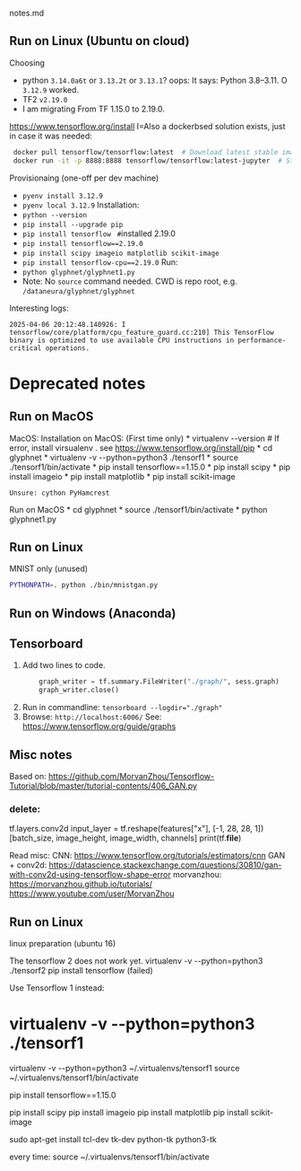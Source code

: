 notes.md

## Run on Linux (Ubuntu on cloud)
Choosing
* python `3.14.0a6t` or `3.13.2t` or `3.13.1`? oops: It says: Python 3.8–3.11. O `3.12.9` worked.
* TF2 `v2.19.0`
* I am migrating From TF 1.15.0 to 2.19.0.


https://www.tensorflow.org/install
I=Also a dockerbsed solution exists, just in case it was needed:
```bash
 docker pull tensorflow/tensorflow:latest  # Download latest stable image
 docker run -it -p 8888:8888 tensorflow/tensorflow:latest-jupyter  # Start Jupyter server
```
Provisionaing (one-off per dev machine)
* `pyenv install 3.12.9`
* `pyenv local 3.12.9`
Installation:
* `python --version`
* `pip install --upgrade pip`
* `pip install tensorflow `    `#`installed 2.19.0
* `pip install tensorflow==2.19.0`
* `pip install scipy imageio matplotlib scikit-image`
* `pip install tensorflow-cpu==2.19.0`
Run:
* `python glyphnet/glyphnet1.py`
* Note: No `source` command needed. CWD is repo root, e.g. `/dataneura/glyphnet/glyphnet`

Interesting logs:
```
2025-04-06 20:12:48.140926: I tensorflow/core/platform/cpu_feature_guard.cc:210] This TensorFlow binary is optimized to use available CPU instructions in performance-critical operations.
```

# Deprecated notes

## Run on MacOS


MacOS:
Installation on MacOS: (First time only)
    * virtualenv --version # If error, install virsualenv . see https://www.tensorflow.org/install/pip
    * cd glyphnet
    * virtualenv -v --python=python3  ./tensorf1
    * source ./tensorf1/bin/activate
    * pip install tensorflow==1.15.0
    * pip install scipy
    * pip install imageio
    * pip install  matplotlib
    * pip install scikit-image

    Unsure: cython PyHamcrest

Run on MacOS
    * cd glyphnet
    * source ./tensorf1/bin/activate
    * python glyphnet1.py


## Run on Linux
MNIST only (unused)
```bash
PYTHONPATH=. python ./bin/mnistgan.py
```

## Run on Windows (Anaconda)


## Tensorboard
 1. Add two lines to code.
    ```python
        graph_writer = tf.summary.FileWriter("./graph/", sess.graph)
        graph_writer.close()
    ```
 2. Run in commandline:   `tensorboard --logdir="./graph"`
 3. Browse:  `http://localhost:6006/`
See: https://www.tensorflow.org/guide/graphs

## Misc notes
Based on:
https://github.com/MorvanZhou/Tensorflow-Tutorial/blob/master/tutorial-contents/406_GAN.py

### delete:
tf.layers.conv2d
input_layer = tf.reshape(features["x"], [-1, 28, 28, 1])
[batch_size, image_height, image_width, channels]
print(tf.__file__)


Read misc:
CNN:
https://www.tensorflow.org/tutorials/estimators/cnn
GAN + conv2d:
https://datascience.stackexchange.com/questions/30810/gan-with-conv2d-using-tensorflow-shape-error
morvanzhou:
https://morvanzhou.github.io/tutorials/
https://www.youtube.com/user/MorvanZhou




## Run on Linux
linux preparation (ubuntu 16)

The tensorflow 2 does not work yet.
virtualenv -v --python=python3  ./tensorf2
pip install tensorflow
(failed)

Use Tensorflow 1 instead:
# virtualenv -v --python=python3  ./tensorf1
virtualenv -v --python=python3  ~/.virtualenvs/tensorf1
source ~/.virtualenvs/tensorf1/bin/activate

pip install tensorflow==1.15.0


pip install scipy
pip install imageio
pip install matplotlib
pip install scikit-image

sudo apt-get install tcl-dev tk-dev python-tk python3-tk

every time:
source ~/.virtualenvs/tensorf1/bin/activate
